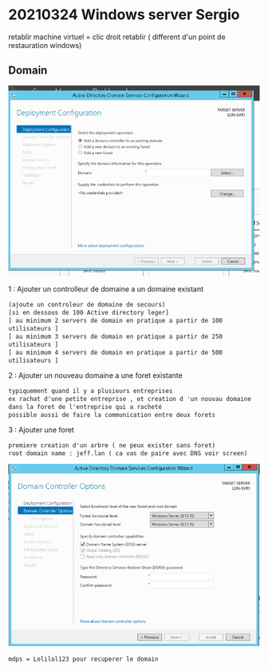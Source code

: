 # 20210324 Windows server Sergio


retablir machine virtuel = clic droit retablir ( different d'un point de restauration windows)


## Domain

![](./assets/img/Clipboard_2021-03-24-10-00-31.png)

1 : Ajouter un controlleur de domaine a un domaine existant 

    (ajoute un controleur de domaine de secours)   
    [si en dessous de 100 Active directory leger]
    [ au minimum 2 servers de domain en pratique a partir de 100 utilisateurs ]
    [ au minimum 3 servers de domain en pratique a partir de 250 utilisateurs ]
    [ au minimum 4 servers de domain en pratique a partir de 500 utilisateurs ]

2 : Ajouter un nouveau domaine a une foret existante 

    typiquement quand il y a plusieurs entreprises
    ex rachat d'une petite entreprise , et creation d 'un nouvau domaine dans la foret de l'entreprise qui a racheté
    possible aussi de faire la communication entre deux forets
    

3 : Ajouter une foret

    premiere creation d'un arbre ( ne peux exister sans foret)
    root domain name : jeff.lan ( ca vas de paire avec DNS voir screen)

  ![](./assets/img/Clipboard_2021-03-24-10-16-03.png)

    mdps = Lolilol123 pour recuperer le domain
